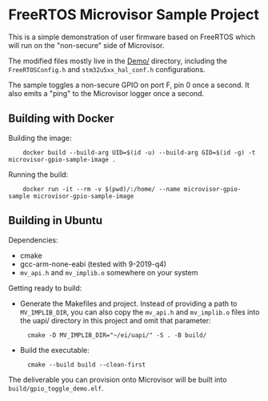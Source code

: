 # FreeRTOS Microvisor Sample Project

This is a simple demonstration of user firmware based on FreeRTOS which will run on the "non-secure" side of Microvisor.

The modified files mostly live in the [Demo/](Demo/) directory, including the `FreeRTOSConfig.h` and `stm32u5xx_hal_conf.h` configurations.

The sample toggles a non-secure GPIO on port F, pin 0 once a second.  It also emits a "ping" to the Microvisor logger once a second.

## Building with Docker

Building the image:

        docker build --build-arg UID=$(id -u) --build-arg GID=$(id -g) -t microvisor-gpio-sample-image .

Running the build:

        docker run -it --rm -v $(pwd)/:/home/ --name microvisor-gpio-sample microvisor-gpio-sample-image

## Building in Ubuntu

Dependencies:

- cmake
- gcc-arm-none-eabi (tested with 9-2019-q4)
- `mv_api.h` and `mv_implib.o` somewhere on your system

Getting ready to build:

- Generate the Makefiles and project.  Instead of providing a path to
`MV_IMPLIB_DIR`, you can also copy the `mv_api.h` and `mv_implib.o`
files into the uapi/ directory in this project and omit that parameter:

        cmake -D MV_IMPLIB_DIR="~/ei/uapi/" -S . -B build/

- Build the executable:

        cmake --build build --clean-first

The deliverable you can provision onto Microvisor will be built into `build/gpio_toggle_demo.elf`.

